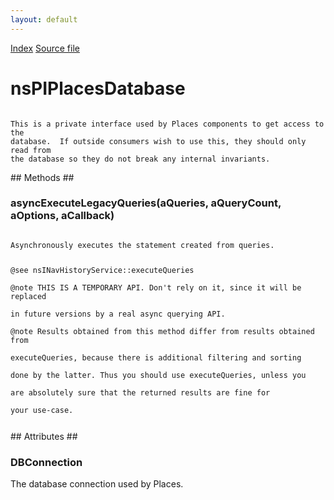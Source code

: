 ```yaml
---
layout: default
---
```

<div id='links'><a href="../index.html">Index</a>
<a href="http://dxr.mozilla.org/mozilla-central/source/toolkit/components/places/nsPIPlacesDatabase.idl">Source file</a>
</div>

# nsPIPlacesDatabase #
<code>  
This is a private interface used by Places components to get access to the  
database.  If outside consumers wish to use this, they should only read from  
the database so they do not break any internal invariants.  
  
</code>
## Methods ##

### asyncExecuteLegacyQueries(aQueries, aQueryCount, aOptions, aCallback) ###
<code>  
Asynchronously executes the statement created from queries.  
  
@see nsINavHistoryService::executeQueries  
@note THIS IS A TEMPORARY API.  Don't rely on it, since it will be replaced  
      in future versions by a real async querying API.  
@note Results obtained from this method differ from results obtained from  
      executeQueries, because there is additional filtering and sorting  
      done by the latter.  Thus you should use executeQueries, unless you  
      are absolutely sure that the returned results are fine for  
      your use-case.  
  
</code>
## Attributes ##

### DBConnection ###
  
The database connection used by Places.  
  
